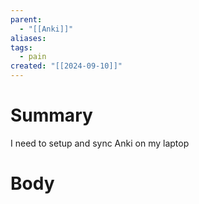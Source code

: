```yaml
---
parent:
  - "[[Anki]]"
aliases: 
tags:
  - pain
created: "[[2024-09-10]]"
---
```

# Summary 
I need to setup and sync Anki on my laptop
# Body

